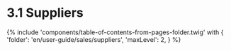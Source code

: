 # 3.1 Suppliers

{% include 'components/table-of-contents-from-pages-folder.twig' with {
  'folder': 'en/user-guide/sales/suppliers',
  'maxLevel': 2,
} %}
